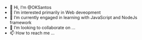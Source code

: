 - 👋 Hi, I’m @OKSantos
- 👀 I’m interested primarily in Web deveopment 
- 🌱 I’m currently engaged in learning with JavaScript and NodeJs framework
- 💞️ I’m looking to collaborate on ...
- 📫 How to reach me ...

<!---
OKSantos/OKSantos is a ✨ special ✨ repository because its `README.md` (this file) appears on your GitHub profile.
You can click the Preview link to take a look at your changes.
--->
